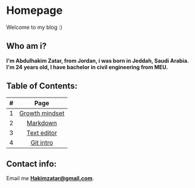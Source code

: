 # Homepage
Welcome to my blog :)


## Who am i?
**I'm Abdulhakim Zatar, from Jordan, i was born in Jeddah, Saudi Arabia.
I'm 24 years old, I have bachelor in civil engineering from MEU.**


## Table of Contents:

| \# |          Page           | 
| -- |:-----------------------:|
| 1  | [Growth mindset](lab01b)|
| 2  | [Markdown](read01)      |
| 3  | [Text editor](read02)   |
| 4  | [Git intro](read03)     |


## Contact info:
Email me **Hakimzatar@gmail.com**.
